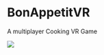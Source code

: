 # BonAppetitVR
A multiplayer Cooking VR Game


[![](http://img.youtube.com/vi/6n4yi51q1kI/0.jpg)](http://www.youtube.com/watch?v=6n4yi51q1kI "BonAppetit VR - The VR Cooking Game")
